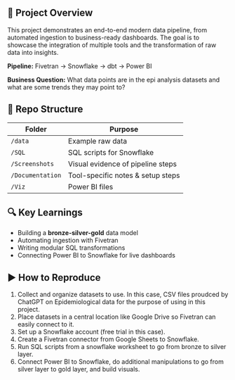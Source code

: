 ## 📌 Project Overview
This project demonstrates an end-to-end modern data pipeline, from automated ingestion to business-ready dashboards. The goal is to showcase the integration of multiple tools and the transformation of raw data into insights.

**Pipeline:** Fivetran → Snowflake → dbt → Power BI

**Business Question:** What data points are in the epi analysis datasets and what are some trends they may point to?



## 📂 Repo Structure
| Folder | Purpose |
|--------|---------|
| `/data` | Example raw data |
| `/SQL` | SQL scripts for Snowflake |
| `/Screenshots` | Visual evidence of pipeline steps |
| `/Documentation` | Tool-specific notes & setup steps |
| `/Viz` | Power BI files |


## 🔍 Key Learnings
- Building a **bronze-silver-gold** data model
- Automating ingestion with Fivetran
- Writing modular SQL transformations
- Connecting Power BI to Snowflake for live dashboards

## ▶ How to Reproduce
1. Collect and organize datasets to use. In this case, CSV files proudced by ChatGPT on Epidemiological data for the purpose of using in this project.
2. Place datasets in a central location like Google Drive so Fivetran can easily connect to it.
3. Set up a Snowflake account (free trial in this case).
4. Create a Fivetran connector from Google Sheets to Snowflake.
5. Run SQL scripts from a snowflake worksheet to go from bronze to silver layer.
6. Connect Power BI to Snowflake, do additional manipulations to go from silver layer to gold layer, and build visuals.


